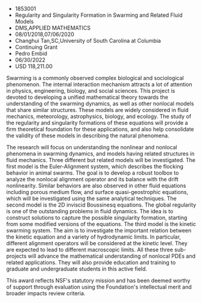 
* 1853001
* Regularity and Singularity Formation in Swarming and Related Fluid Models
* DMS,APPLIED MATHEMATICS
* 08/01/2018,07/06/2020
* Changhui Tan,SC,University of South Carolina at Columbia
* Continuing Grant
* Pedro Embid
* 06/30/2022
* USD 118,211.00

Swarming is a commonly observed complex biological and sociological phenomenon.
The internal interaction mechanism attracts a lot of attention in physics,
engineering, biology, and social sciences. This project is devoted to developing
a unified mathematical theory towards the understanding of the swarming
dynamics, as well as other nonlocal models that share similar structures. These
models are widely considered in fluid mechanics, meteorology, astrophysics,
biology, and ecology. The study of the regularity and singularity formations of
these equations will provide a firm theoretical foundation for these
applications, and also help consolidate the validity of these models in
describing the natural phenomena.

The research will focus on understanding the nonlinear and nonlocal phenomena
in swarming dynamics, and models having related structures in fluid mechanics.
Three different but related models will be investigated. The first model is the
Euler-Alignment system, which describes the flocking behavior in animal swarms.
The goal is to develop a robust toolbox to analyze the nonlocal alignment
operator and its balance with the drift nonlinearity. Similar behaviors are also
observed in other fluid equations including porous medium flow, and surface
quasi-geostrophic equations, which will be investigated using the same
analytical techniques. The second model is the 2D inviscid Boussinesq equations.
The global regularity is one of the outstanding problems in fluid dynamics. The
idea is to construct solutions to capture the possible singularity formation,
starting from some modified versions of the equations. The third model is the
kinetic swarming system. The aim is to investigate the important relation
between the kinetic equation and a variety of hydrodynamic limits. In
particular, different alignment operators will be considered at the kinetic
level. They are expected to lead to different macroscopic limits. All these
three sub-projects will advance the mathematical understanding of nonlocal PDEs
and related applications. They will also provide education and training to
graduate and undergraduate students in this active field.

This award reflects NSF's statutory mission and has been deemed worthy of
support through evaluation using the Foundation's intellectual merit and broader
impacts review criteria.
